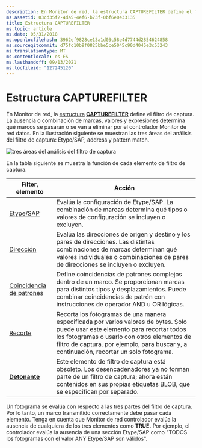 ```yaml
---
description: En Monitor de red, la estructura CAPTUREFILTER define el filtro de captura.
ms.assetid: 03cd35f2-4da5-4ef6-b73f-0bf6e0e33135
title: Estructura CAPTUREFILTER
ms.topic: article
ms.date: 05/31/2018
ms.openlocfilehash: 3962ef9828ce13a1d03c58e4d7744d2854624858
ms.sourcegitcommit: d75fc10b9f0825bbe5ce5045c90d4045e3c53243
ms.translationtype: MT
ms.contentlocale: es-ES
ms.lasthandoff: 09/13/2021
ms.locfileid: "127245120"
---
```

# <a name="the-capturefilter-structure"></a>Estructura CAPTUREFILTER

En Monitor de red, la [estructura](capture-filters.md) [**CAPTUREFILTER**](capturefilter.md) define el filtro de captura. La ausencia o combinación de marcas, valores y expresiones determina qué marcos se pasarán o se van a eliminar por el controlador Monitor de red datos. En la ilustración siguiente se muestran las tres áreas del análisis del filtro de captura: Etype/SAP, address y pattern match.

![tres áreas del análisis del filtro de captura](images/capfilter.png)

En la tabla siguiente se muestra la función de cada elemento de filtro de captura.



| Filter, elemento                                       | Acción                                                                                                                                                                                                       |
|------------------------------------------------------|--------------------------------------------------------------------------------------------------------------------------------------------------------------------------------------------------------------|
| [Etype/SAP](writing-etypesap-filter-portion.md)     | Evalúa la configuración de Etype/SAP. La combinación de marcas determina qué tipos o valores de configuración se incluyen o excluyen.                                                                                    |
| [Dirección](writing-addresstable-filter-portion.md)   | Evalúa las direcciones de origen y destino y los pares de direcciones. Las distintas combinaciones de marcas determinan qué valores individuales o combinaciones de pares de direcciones se incluyen o excluyen.                   |
| [Coincidencia de patrones](writing-the-patternmatch-filter.md) | Define coincidencias de patrones complejos dentro de un marco. Se proporcionan marcas para distintos tipos y desplazamientos. Puede combinar coincidencias de patrón con instrucciones de operador AND u OR lógicas.                              |
| [Recorte](clipping-a-frame.md)                     | Recorta los fotogramas de una manera especificada por varios valores de bytes. Solo puede usar este elemento para recortar todos los fotogramas o usarlo con otros elementos de filtro de captura. por ejemplo, para buscar y, a continuación, recortar un solo fotograma. |
| [**Detonante**](trigger.md)                           | Este elemento de filtro de captura está obsoleto. Los desencadenadores ya no forman parte de un filtro de captura; ahora están contenidos en sus propias etiquetas BLOB, que se especifican por separado.                                     |



 

Un fotograma se evalúa con respecto a las tres partes del filtro de captura. Por lo tanto, un marco transmitido correctamente debe pasar cada elemento. Tenga en cuenta que Monitor de red controlador evalúa la ausencia de cualquiera de los tres elementos como **TRUE.** Por ejemplo, el controlador evalúa la ausencia de una sección Etype/SAP como "TODOS los fotogramas con el valor ANY Etype/SAP son válidos".

 

 



